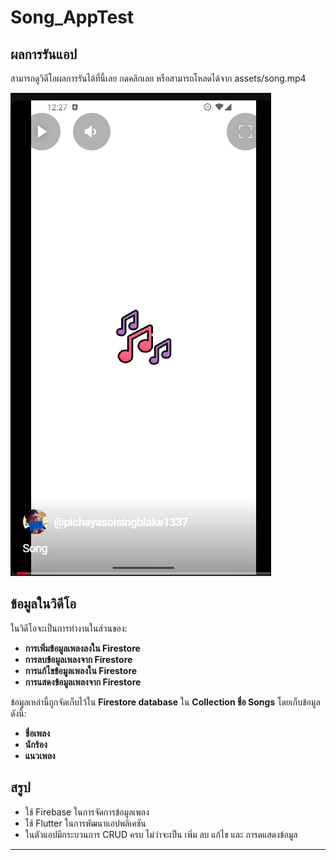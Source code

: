 # Song_AppTest

## ผลการรันแอป

สามารถดูวิดีโอผลการรันได้ที่นี้เลย กดคลิกเลย หรือสามารถโหลดได้จาก assets/song.mp4

[![Song](/assets/image/01.png)](https://youtube.com/shorts/-_aYMLPkVjk?feature=share "Songs App Test CRUD")

## ข้อมูลในวิดีโอ

ในวิดีโอจะเป็นการทำงานในส่วนของ:
- **การเพิ่มข้อมูลเพลงลงใน Firestore**
- **การลบข้อมูลเพลงจาก Firestore**
- **การแก้ไขข้อมูลเพลงใน Firestore**
- **การแสดงข้อมูลเพลงจาก Firestore**

ข้อมูลเหล่านี้ถูกจัดเก็บไว้ใน **Firestore database** ใน **Collection ชื่อ Songs** โดยเก็บข้อมูลดังนี้:
- **ชื่อเพลง**
- **นักร้อง**
- **แนวเพลง**

## สรูป

- ใช้ Firebase ในการจัดการข้อมูลเพลง
- ใช้ Flutter ในการพัฒนาแอปพลิเคชัน
- ในตัวแอปมีกระบวนการ CRUD ครบ ไม่ว่าจะเป็น เพิ่ม ลบ แก้ไข  และ การดแสดงข้อมูล

---

